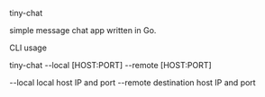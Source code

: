 tiny-chat

simple message chat app written in Go.

CLI usage

tiny-chat --local [HOST:PORT] --remote [HOST:PORT]

--local  local host IP and port
--remote destination host IP and port


